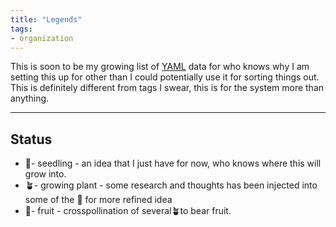 ```yaml
---
title: "Legends"
tags:
- organization
---
```

This is soon to be my growing list of [YAML](https://en.wikipedia.org/wiki/YAML) data for who knows why I am setting this up for other than I could potentially use it for sorting things out. This is definitely different from tags I swear, this is for the system more than anything.
___
## Status
- 🌱- seedling - an idea that I just have for now, who knows where this will grow into. 
- 🪴- growing plant - some research and thoughts has been injected into some of the 🌱 for more refined idea
- 🍇- fruit - crosspollination of several🪴to bear fruit.